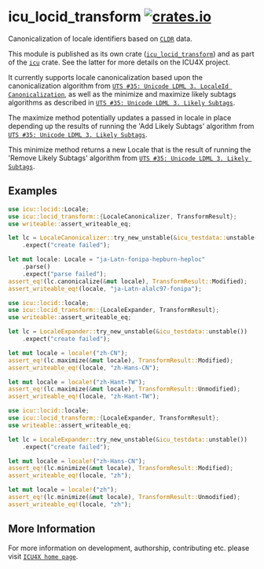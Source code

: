 # icu_locid_transform [![crates.io](https://img.shields.io/crates/v/icu_locid_transform)](https://crates.io/crates/icu_locid_transform)

Canonicalization of locale identifiers based on [`CLDR`] data.

This module is published as its own crate ([`icu_locid_transform`](https://docs.rs/icu_locid_transform/latest/icu_locid_transform/))
and as part of the [`icu`](https://docs.rs/icu/latest/icu/) crate. See the latter for more details on the ICU4X project.

It currently supports locale canonicalization based upon the canonicalization
algorithm from [`UTS #35: Unicode LDML 3. LocaleId Canonicalization`],
as well as the minimize and maximize likely subtags algorithms
as described in [`UTS #35: Unicode LDML 3. Likely Subtags`].

The maximize method potentially updates a passed in locale in place
depending up the results of running the 'Add Likely Subtags' algorithm
from [`UTS #35: Unicode LDML 3. Likely Subtags`].

This minimize method returns a new Locale that is the result of running the
'Remove Likely Subtags' algorithm from [`UTS #35: Unicode LDML 3. Likely Subtags`].

## Examples

```rust
use icu::locid::Locale;
use icu::locid_transform::{LocaleCanonicalizer, TransformResult};
use writeable::assert_writeable_eq;

let lc = LocaleCanonicalizer::try_new_unstable(&icu_testdata::unstable())
    .expect("create failed");

let mut locale: Locale = "ja-Latn-fonipa-hepburn-heploc"
    .parse()
    .expect("parse failed");
assert_eq!(lc.canonicalize(&mut locale), TransformResult::Modified);
assert_writeable_eq!(locale, "ja-Latn-alalc97-fonipa");
```

```rust
use icu::locid::locale;
use icu::locid_transform::{LocaleExpander, TransformResult};
use writeable::assert_writeable_eq;

let lc = LocaleExpander::try_new_unstable(&icu_testdata::unstable())
    .expect("create failed");

let mut locale = locale!("zh-CN");
assert_eq!(lc.maximize(&mut locale), TransformResult::Modified);
assert_writeable_eq!(locale, "zh-Hans-CN");

let mut locale = locale!("zh-Hant-TW");
assert_eq!(lc.maximize(&mut locale), TransformResult::Unmodified);
assert_writeable_eq!(locale, "zh-Hant-TW");
```

```rust
use icu::locid::locale;
use icu::locid_transform::{LocaleExpander, TransformResult};
use writeable::assert_writeable_eq;

let lc = LocaleExpander::try_new_unstable(&icu_testdata::unstable())
    .expect("create failed");

let mut locale = locale!("zh-Hans-CN");
assert_eq!(lc.minimize(&mut locale), TransformResult::Modified);
assert_writeable_eq!(locale, "zh");

let mut locale = locale!("zh");
assert_eq!(lc.minimize(&mut locale), TransformResult::Unmodified);
assert_writeable_eq!(locale, "zh");
```

[`ICU4X`]: ../icu/index.html
[`CLDR`]: http://cldr.unicode.org/
[`UTS #35: Unicode LDML 3. Likely Subtags`]: https://www.unicode.org/reports/tr35/#Likely_Subtags.
[`UTS #35: Unicode LDML 3. LocaleId Canonicalization`]: http://unicode.org/reports/tr35/#LocaleId_Canonicalization,

## More Information

For more information on development, authorship, contributing etc. please visit [`ICU4X home page`](https://github.com/unicode-org/icu4x).
